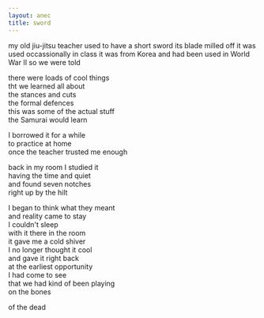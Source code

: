 ```yaml
---
layout: anec
title: sword
---
```


<div class="poem">
my old jiu-jitsu teacher  
used to have a short sword  
its blade milled off  
it was used occassionally in class  
it was from Korea  
and had been used  
in World War II  
so we were told  


there were loads of cool things  
tht we learned all about  
the stances and cuts  
the formal defences  
this was some of the actual stuff  
the Samurai would learn


I borrowed it for a while  
to practice at home  
once the teacher trusted me enough  


back in my room I studied it  
having the time and quiet  
and found seven notches  
right up by the hilt  


I began to think what they meant  
and reality came to stay  
I couldn't sleep  
with it there in the room  
it gave me a cold shiver  
I no longer thought it cool  
and gave it right back  
at the earliest opportunity  
I had come to see  
that we had kind of been playing  
on the bones

of the dead
</div>
